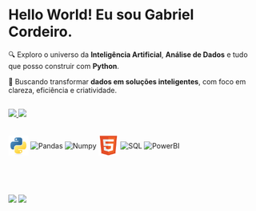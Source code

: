 # Hello World! Eu sou Gabriel Cordeiro.
🔍 Exploro o universo da **Inteligência Artificial**, **Análise de Dados** e tudo que posso construir com **Python**.

🚀 Buscando transformar **dados em soluções inteligentes**, com foco em clareza, eficiência e criatividade.
##

<div>
  <a href="https://github.com/Gabriel-Cordeiro-da-Silva">
    <img height="42em" src="https://github-readme-stats.vercel.app/api?username=Gabriel-Cordeiro-da-Silva&show_icons=true&theme=dark&include_all_commits=true&count_private=true"/>
    <img height="50em" src="https://github-readme-stats.vercel.app/api/top-langs/?username=Gabriel-Cordeiro-da-Silva&layout=compact&langs_count=7&theme=dark"/>
  </a>
</div>

<br/>

<div style="display: inline_block"><br>
  <img align="center" alt="Python" height="40" width="40" src="https://raw.githubusercontent.com/devicons/devicon/master/icons/python/python-original.svg">
  <img align="center" alt="Pandas" height="40" width="40" src="https://cdn.jsdelivr.net/gh/devicons/devicon/icons/pandas/pandas-original.svg">
  <img align="center" alt="Numpy" height="40" width="40" src="https://cdn.jsdelivr.net/gh/devicons/devicon/icons/numpy/numpy-original.svg">
  <img align="center" alt="HTML" height="40" width="40" src="https://raw.githubusercontent.com/devicons/devicon/master/icons/html5/html5-original.svg">
  <img align="center" alt="SQL" height="40" width="40" src="https://cdn.jsdelivr.net/gh/devicons/devicon/icons/mysql/mysql-original.svg">
  <img align="center" alt="PowerBI" height="40" width="40" src="https://upload.wikimedia.org/wikipedia/commons/c/cf/New_Power_BI_Logo.svg">
</div>

<br/><br/>
##
<div> 
  <a href="mailto:Gabrielopes@live.com" target="_blank"><img src="https://img.shields.io/badge/-Outlook-%23333?style=for-the-badge&logo=microsoft-outlook&logoColor=white"></a>
  <a href="https://www.linkedin.com/in/gabriel-cordeiro-da-silva-0444b5238/" target="_blank"><img src="https://img.shields.io/badge/-LinkedIn-%230077B5?style=for-the-badge&logo=linkedin&logoColor=white"></a> 
</div>
